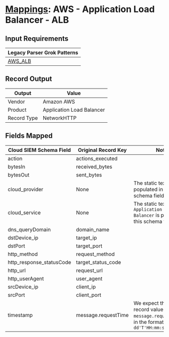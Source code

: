 # [Mappings](README.md): AWS - Application Load Balancer - ALB

## Input Requirements

|Legacy Parser Grok Patterns|
|-------------|
|[AWS_ALB](../legacy_parsers/AWS_ALB.md)|

## Record Output

|Output|Value|
|------|-----|
|Vendor|Amazon AWS|
|Product|Application Load Balancer|
|Record Type|NetworkHTTP|

## Fields Mapped

|Cloud SIEM Schema Field|Original Record Key|Notes|
|-----------------------|-------------------|-----|
|action|actions_executed||
|bytesIn|received_bytes||
|bytesOut|sent_bytes||
|cloud_provider|None|The static text `AWS` is populated in this schema field.|
|cloud_service|None|The static text `Application Load Balancer` is populated in this schema field.|
|dns_queryDomain|domain_name||
|dstDevice_ip|target_ip||
|dstPort|target_port||
|http_method|request_method||
|http_response_statusCode|target_status_code||
|http_url|request_url||
|http_userAgent|user_agent||
|srcDevice_ip|client_ip||
|srcPort|client_port||
|timestamp|message.requestTime|We expect the orginal record value of `message.requestTime` is in the format `yyyy-MM-dd'T'HH:mm:ss.SSSSSS'Z'`|

